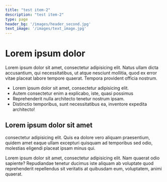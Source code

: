 ```yaml
---
title: "test item-2"
description: "test item-2"
type: page
header_bg: '/images/header_second.jpg'
text_image: '/images/text_image.jpg'
---
```


# Lorem ipsum dolor

Lorem ipsum dolor sit amet, consectetur adipisicing elit. Natus ullam dicta accusantium, qui necessitatibus, ut atque nesciunt mollitia, quod ex error vitae placeat labore tempore quaerat. Tempora provident officia nostrum.

* Lorem ipsum dolor sit amet, consectetur adipisicing elit.
* Autem consectetur enim a explicabo, iste, quasi possimus
* Reprehenderit nulla architecto tenetur nostrum ipsam.
* Distinctio temporibus, sunt necessitatibus ea, inventore expedita architecto!

## Lorem ipsum dolor sit amet
consectetur adipisicing elit. Quis ea dolore vero aliquam praesentium, quidem amet eaque ullam excepturi quisquam ad temporibus sed odio, molestias eligendi placeat ipsam minus qui.

Lorem ipsum dolor sit amet, consectetur adipisicing elit. Nam quaerat odio sapiente? Repudiandae tenetur ducimus iste aliquam ab voluptate quod reprehenderit repellendus sit veritatis at quibusdam eum, voluptatem, animi quaerat.